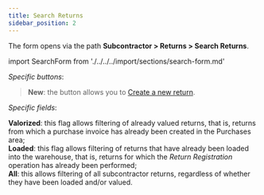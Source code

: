 ```yaml
---
title: Search Returns
sidebar_position: 2
---
```


The form opens via the path **Subcontractor > Returns > Search Returns**.

import SearchForm from './../../../import/sections/search-form.md'

<SearchForm />

*Specific buttons*:

> **New**: the button allows you to [Create a new return](/docs/subcontractor/subcontractor-returns/insert-returns/new-return).  

*Specific fields*:

**Valorized**: this flag allows filtering of already valued returns, that is, returns from which a purchase invoice has already been created in the Purchases area;  
**Loaded**: this flag allows filtering of returns that have already been loaded into the warehouse, that is, returns for which the *Return Registration* operation has already been performed;  
**All**: this allows filtering of all subcontractor returns, regardless of whether they have been loaded and/or valued.